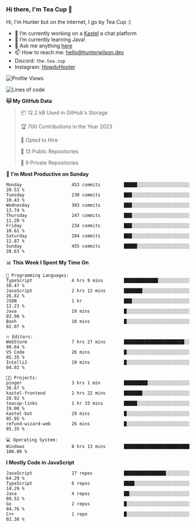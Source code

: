 ### Hi there, I'm Tea Cup 👋 

Hi, I'm Hunter but on the internet, I go by Tea Cup :)

- 🔭 I’m currently working on a [Kastel](https://github.com/KastelApp) a chat platform
- 🌱 I’m currently learning Java!
- 💬 Ask me anything [here](https://github.com/TheTeaCup/TheTeaCup/issues)
- 📫 How to reach me: [hello@hunterwilson.dev](mailto:hello@hunterwilson.dev)
- Discord: `the.tea.cup`
- Instagram: [HowdyHooter](https://instagram.com/HowdyHooter)

<!--START_SECTION:waka-->
![Profile Views](http://img.shields.io/badge/Profile%20Views-2-blue)

![Lines of code](https://img.shields.io/badge/From%20Hello%20World%20I%27ve%20Written-845.6%20thousand%20lines%20of%20code-blue)

**🐱 My GitHub Data** 

> 📦 12.2 kB Used in GitHub's Storage 
 > 
> 🏆 700 Contributions in the Year 2023
 > 
> 💼 Opted to Hire
 > 
> 📜 13 Public Repositories 
 > 
> 🔑 9 Private Repositories 
 > 
📅 **I'm Most Productive on Sunday** 

```text
Monday                   453 commits         █████░░░░░░░░░░░░░░░░░░░░   20.53 % 
Tuesday                  230 commits         ███░░░░░░░░░░░░░░░░░░░░░░   10.43 % 
Wednesday                303 commits         ███░░░░░░░░░░░░░░░░░░░░░░   13.74 % 
Thursday                 247 commits         ███░░░░░░░░░░░░░░░░░░░░░░   11.20 % 
Friday                   234 commits         ███░░░░░░░░░░░░░░░░░░░░░░   10.61 % 
Saturday                 284 commits         ███░░░░░░░░░░░░░░░░░░░░░░   12.87 % 
Sunday                   455 commits         █████░░░░░░░░░░░░░░░░░░░░   20.63 % 
```


📊 **This Week I Spent My Time On** 

```text
💬 Programming Languages: 
TypeScript               4 hrs 9 mins        █████████████░░░░░░░░░░░░   50.47 % 
JavaScript               2 hrs 12 mins       ███████░░░░░░░░░░░░░░░░░░   26.82 % 
JSON                     1 hr                ███░░░░░░░░░░░░░░░░░░░░░░   12.23 % 
Java                     19 mins             █░░░░░░░░░░░░░░░░░░░░░░░░   03.98 % 
Bash                     10 mins             █░░░░░░░░░░░░░░░░░░░░░░░░   02.07 % 

🔥 Editors: 
WebStorm                 7 hrs 27 mins       ███████████████████████░░   90.64 % 
VS Code                  26 mins             █░░░░░░░░░░░░░░░░░░░░░░░░   05.35 % 
IntelliJ                 19 mins             █░░░░░░░░░░░░░░░░░░░░░░░░   04.02 % 

🐱‍💻 Projects: 
pinger                   3 hrs 1 min         █████████░░░░░░░░░░░░░░░░   36.67 % 
kastel-frontend          2 hrs 22 mins       ███████░░░░░░░░░░░░░░░░░░   28.92 % 
teacup-links             1 hr 33 mins        █████░░░░░░░░░░░░░░░░░░░░   19.00 % 
kastel-bot               29 mins             █░░░░░░░░░░░░░░░░░░░░░░░░   05.95 % 
refund-wizard-web        26 mins             █░░░░░░░░░░░░░░░░░░░░░░░░   05.35 % 

💻 Operating System: 
Windows                  8 hrs 13 mins       █████████████████████████   100.00 % 
```

**I Mostly Code in JavaScript** 

```text
JavaScript               27 repos            ████████████████░░░░░░░░░   64.29 % 
TypeScript               6 repos             ████░░░░░░░░░░░░░░░░░░░░░   14.29 % 
Java                     4 repos             ██░░░░░░░░░░░░░░░░░░░░░░░   09.52 % 
Go                       2 repos             █░░░░░░░░░░░░░░░░░░░░░░░░   04.76 % 
C++                      1 repo              █░░░░░░░░░░░░░░░░░░░░░░░░   02.38 % 
```




<!--END_SECTION:waka-->
